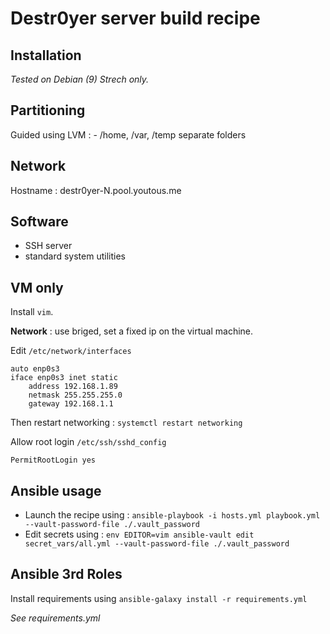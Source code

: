 # Destr0yer server build recipe

## Installation
*Tested on Debian (9) Strech only.*

## Partitioning
Guided using LVM :
	- /home, /var, /temp separate folders

## Network

Hostname : destr0yer-N.pool.youtous.me

## Software

- SSH server
- standard system utilities

## VM only

Install `vim`.

**Network** : use briged, set a fixed ip on the virtual machine.


Edit `/etc/network/interfaces`
```
auto enp0s3
iface enp0s3 inet static
	address 192.168.1.89
	netmask 255.255.255.0
	gateway 192.168.1.1
```

Then restart networking : `systemctl restart networking`

Allow root login `/etc/ssh/sshd_config`
```
PermitRootLogin yes
```

## Ansible usage

- Launch the recipe using : `ansible-playbook -i hosts.yml playbook.yml --vault-password-file ./.vault_password`
- Edit secrets using  : `env EDITOR=vim ansible-vault edit secret_vars/all.yml --vault-password-file ./.vault_password`

## Ansible 3rd Roles

Install requirements using
`ansible-galaxy install -r requirements.yml`

*See requirements.yml*